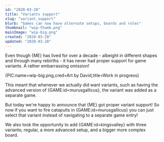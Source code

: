 ```yaml
---
id: "2020-03-28"
title: "Variants support"
slug: "variant_support"
blurb: "Games can now have alternate setups, boards and rules"
thumbnail: "wip-thumb.png"
mainImage: "wip-big.png"
created: "2020-03-28"
updated: "2020-03-28"
---
```


Even though {ME} has lived for over a decade - albeight in different shapes and through many rebirths - it has never had proper support for game variants. A rather embarrassing omission!

{PIC:name=wip-big.png,cred=Art by David,title=Work in progress}

This meant that whenever we actually did want variants, such as having the advanced version of {GAME:id=murusgallicus}, the variant was added as a separate game.

But today we're happy to announce that {ME} got proper variant support! So now if you want to fire catapults in {GAME:id=murusgallicus} you can just select that variant instead of navigating to a separate game entry!

We also took the opportunity to add {GAME:id=kingsvalley} with three variants; regular, a more advanced setup, and a bigger more complex board.
